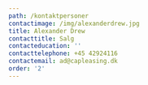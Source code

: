 ```yaml
---
path: /kontaktpersoner
contactimage: /img/alexanderdrew.jpg
title: Alexander Drew
contacttitle: Salg
contacteducation: ''
contacttelephone: +45 42924116
contactemail: ad@capleasing.dk
order: '2'
---
```


